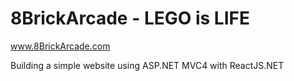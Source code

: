 # 8BrickArcade - LEGO is LIFE

www.8BrickArcade.com

Building a simple website using ASP.NET MVC4 with ReactJS.NET
